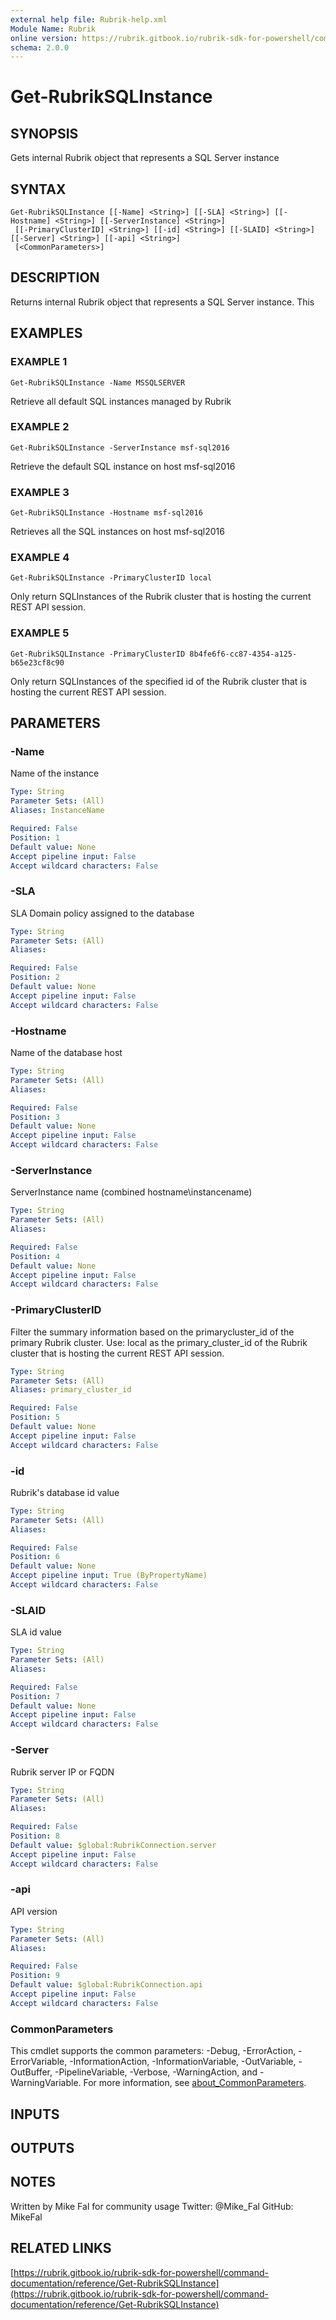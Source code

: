 ```yaml
---
external help file: Rubrik-help.xml
Module Name: Rubrik
online version: https://rubrik.gitbook.io/rubrik-sdk-for-powershell/command-documentation/reference/Get-RubrikSQLInstance
schema: 2.0.0
---
```


# Get-RubrikSQLInstance

## SYNOPSIS
Gets internal Rubrik object that represents a SQL Server instance

## SYNTAX

```
Get-RubrikSQLInstance [[-Name] <String>] [[-SLA] <String>] [[-Hostname] <String>] [[-ServerInstance] <String>]
 [[-PrimaryClusterID] <String>] [[-id] <String>] [[-SLAID] <String>] [[-Server] <String>] [[-api] <String>]
 [<CommonParameters>]
```

## DESCRIPTION
Returns internal Rubrik object that represents a SQL Server instance.
This

## EXAMPLES

### EXAMPLE 1
```
Get-RubrikSQLInstance -Name MSSQLSERVER
```

Retrieve all default SQL instances managed by Rubrik

### EXAMPLE 2
```
Get-RubrikSQLInstance -ServerInstance msf-sql2016
```

Retrieve the default SQL instance on host msf-sql2016

### EXAMPLE 3
```
Get-RubrikSQLInstance -Hostname msf-sql2016
```

Retrieves all the SQL instances on host msf-sql2016

### EXAMPLE 4
```
Get-RubrikSQLInstance -PrimaryClusterID local
```

Only return SQLInstances of the Rubrik cluster that is hosting the current REST API session.

### EXAMPLE 5
```
Get-RubrikSQLInstance -PrimaryClusterID 8b4fe6f6-cc87-4354-a125-b65e23cf8c90
```

Only return SQLInstances of the specified id of the Rubrik cluster that is hosting the current REST API session.

## PARAMETERS

### -Name
Name of the instance

```yaml
Type: String
Parameter Sets: (All)
Aliases: InstanceName

Required: False
Position: 1
Default value: None
Accept pipeline input: False
Accept wildcard characters: False
```

### -SLA
SLA Domain policy assigned to the database

```yaml
Type: String
Parameter Sets: (All)
Aliases:

Required: False
Position: 2
Default value: None
Accept pipeline input: False
Accept wildcard characters: False
```

### -Hostname
Name of the database host

```yaml
Type: String
Parameter Sets: (All)
Aliases:

Required: False
Position: 3
Default value: None
Accept pipeline input: False
Accept wildcard characters: False
```

### -ServerInstance
ServerInstance name (combined hostname\instancename)

```yaml
Type: String
Parameter Sets: (All)
Aliases:

Required: False
Position: 4
Default value: None
Accept pipeline input: False
Accept wildcard characters: False
```

### -PrimaryClusterID
Filter the summary information based on the primarycluster_id of the primary Rubrik cluster.
Use: local as the primary_cluster_id of the Rubrik cluster that is hosting the current REST API session.

```yaml
Type: String
Parameter Sets: (All)
Aliases: primary_cluster_id

Required: False
Position: 5
Default value: None
Accept pipeline input: False
Accept wildcard characters: False
```

### -id
Rubrik's database id value

```yaml
Type: String
Parameter Sets: (All)
Aliases:

Required: False
Position: 6
Default value: None
Accept pipeline input: True (ByPropertyName)
Accept wildcard characters: False
```

### -SLAID
SLA id value

```yaml
Type: String
Parameter Sets: (All)
Aliases:

Required: False
Position: 7
Default value: None
Accept pipeline input: False
Accept wildcard characters: False
```

### -Server
Rubrik server IP or FQDN

```yaml
Type: String
Parameter Sets: (All)
Aliases:

Required: False
Position: 8
Default value: $global:RubrikConnection.server
Accept pipeline input: False
Accept wildcard characters: False
```

### -api
API version

```yaml
Type: String
Parameter Sets: (All)
Aliases:

Required: False
Position: 9
Default value: $global:RubrikConnection.api
Accept pipeline input: False
Accept wildcard characters: False
```

### CommonParameters
This cmdlet supports the common parameters: -Debug, -ErrorAction, -ErrorVariable, -InformationAction, -InformationVariable, -OutVariable, -OutBuffer, -PipelineVariable, -Verbose, -WarningAction, and -WarningVariable. For more information, see [about_CommonParameters](http://go.microsoft.com/fwlink/?LinkID=113216).

## INPUTS

## OUTPUTS

## NOTES
Written by Mike Fal for community usage
Twitter: @Mike_Fal
GitHub: MikeFal

## RELATED LINKS

[https://rubrik.gitbook.io/rubrik-sdk-for-powershell/command-documentation/reference/Get-RubrikSQLInstance](https://rubrik.gitbook.io/rubrik-sdk-for-powershell/command-documentation/reference/Get-RubrikSQLInstance)

